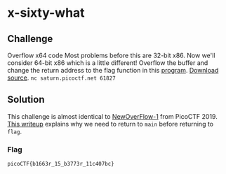 # x-sixty-what

## Challenge

Overflow x64 code Most problems before this are 32-bit x86. Now we'll consider 64-bit x86 which is a little different! Overflow the buffer and change the return address to the flag function in this [program](./vuln). [Download source](./vuln.c). `nc saturn.picoctf.net 61827`

## Solution

This challenge is almost identical to [NewOverFlow-1](https://github.com/HHousen/PicoCTF-2019/tree/master/Binary%20Exploitation/NewOverFlow-1) from PicoCTF 2019. [This writeup](https://github.com/Dvd848/CTFs/blob/master/2019_picoCTF/NewOverFlow-1.md) explains why we need to return to `main` before returning to `flag`.

### Flag

`picoCTF{b1663r_15_b3773r_11c407bc}`
